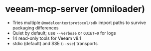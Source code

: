 # veeam-mcp-server (omniloader)

- Tries multiple `@modelcontextprotocol/sdk` import paths to survive packaging differences
- Quiet by default; use `--verbose` or `QUIET=0` for logs
- 14 read-only tools for Veeam v8.1
- stdio (default) and SSE (`--sse`) transports
